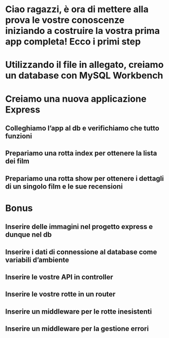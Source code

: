 # Ciao ragazzi, è ora di mettere alla prova le vostre conoscenze iniziando a costruire la vostra prima app completa! Ecco i primi step
# Utilizzando il file in allegato, creiamo un database con MySQL Workbench
# Creiamo una nuova applicazione Express
## Colleghiamo l’app al db e verifichiamo che tutto funzioni
## Prepariamo una rotta index per ottenere la lista dei film
## Prepariamo una rotta show per ottenere i dettagli di un singolo film e le sue recensioni
# Bonus
## Inserire delle immagini nel progetto express e dunque nel db
## Inserire i dati di connessione al database come variabili d’ambiente
## Inserire le vostre API in controller
## Inserire le vostre rotte in un router
## Inserire un middleware per le rotte inesistenti
## Inserire un middleware per la gestione errori